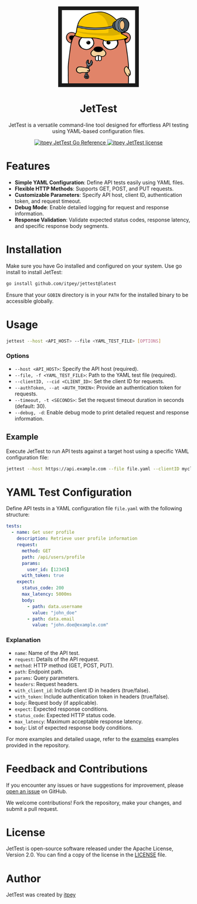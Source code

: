 [//]: # "Title: jettest"
[//]: # "Author: itpey"
[//]: # "Attendees: itpey"
[//]: # "Tags: #itpey #go #test #golang #go-lang #cli #api #http #jettest"

<p align="center">
<img alt= "itpey JetTest jettest" src="https://raw.githubusercontent.com/itpey/jettest/main/static/images/jet_test_icon.png" width="200" height="200" border="10"/>
</p>

<h1 align="center">
 JetTest
</h1>

<p align="center">
JetTest is a versatile command-line tool designed for effortless API testing using YAML-based configuration files.
</p>

<p align="center">
  <a href="https://pkg.go.dev/github.com/itpey/jettest">
    <img src="https://pkg.go.dev/badge/github.com/itpey/jettest.svg" alt="itpey JetTest Go Reference">
  </a>
  <a href="https://github.com/itpey/jettest/blob/main/LICENSE">
    <img src="https://img.shields.io/github/license/itpey/jettest" alt="itpey JetTest license">
  </a>
</p>

# Features

- **Simple YAML Configuration**: Define API tests easily using YAML files.
- **Flexible HTTP Methods**: Supports GET, POST, and PUT requests.
- **Customizable Parameters**: Specify API host, client ID, authentication token, and request timeout.
- **Debug Mode**: Enable detailed logging for request and response information.
- **Response Validation**: Validate expected status codes, response latency, and specific response body segments.

# Installation

Make sure you have Go installed and configured on your system. Use go install to install JetTest:

```bash
go install github.com/itpey/jettest@latest
```

Ensure that your `GOBIN` directory is in your `PATH` for the installed binary to be accessible globally.

# Usage

```bash
jettest --host <API_HOST> --file <YAML_TEST_FILE> [OPTIONS]
```

### Options

- `--host <API_HOST>`: Specify the API host (required).
- `--file, -f <YAML_TEST_FILE>`: Path to the YAML test file (required).
- `--clientID, --cid <CLIENT_ID>`: Set the client ID for requests.
- `--authToken, --at <AUTH_TOKEN>`: Provide an authentication token for requests.
- `--timeout, -t <SECONDS>`: Set the request timeout duration in seconds (default: 30).
- `--debug, -d`: Enable debug mode to print detailed request and response information.

## Example

Execute JetTest to run API tests against a target host using a specific YAML configuration file:

```bash
jettest --host https://api.example.com --file file.yaml --clientID myclient --authToken mytoken --timeout 60 --debug
```

# YAML Test Configuration

Define API tests in a YAML configuration file `file.yaml` with the following structure:

```yaml
tests:
  - name: Get user profile
    description: Retrieve user profile information
    request:
      method: GET
      path: /api/users/profile
      params:
        user_id: [12345]
      with_token: true
    expect:
      status_code: 200
      max_latency: 5000ms
      body:
        - path: data.username
          value: "john_doe"
        - path: data.email
          value: "john.doe@example.com"
```

### Explanation

- `name`: Name of the API test.
- `request`: Details of the API request.
- `method`: HTTP method (GET, POST, PUT).
- `path`: Endpoint path.
- `params`: Query parameters.
- `headers`: Request headers.
- `with_client_id`: Include client ID in headers (true/false).
- `with_token`: Include authentication token in headers (true/false).
- `body`: Request body (if applicable).
- `expect`: Expected response conditions.
- `status_code`: Expected HTTP status code.
- `max_latency`: Maximum acceptable response latency.
- `body`: List of expected response body conditions.

For more examples and detailed usage, refer to the [examples](https://github.com/itpey/jettest/tree/main/examples) examples provided in the repository.

# Feedback and Contributions

If you encounter any issues or have suggestions for improvement, please [open an issue](https://github.com/itpey/jettest/issues) on GitHub.

We welcome contributions! Fork the repository, make your changes, and submit a pull request.

# License

JetTest is open-source software released under the Apache License, Version 2.0. You can find a copy of the license in the [LICENSE](https://github.com/itpey/jettest/blob/main/LICENSE) file.

# Author

JetTest was created by [itpey](https://github.com/itpey)
